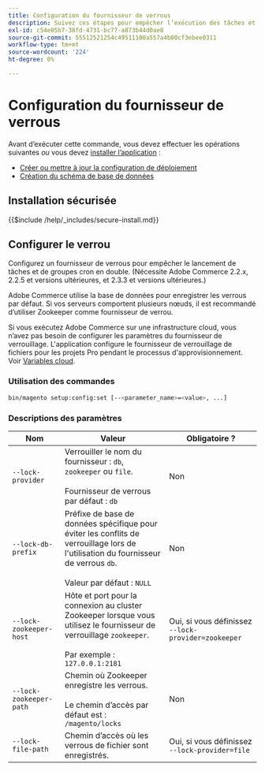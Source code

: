```yaml
---
title: Configuration du fournisseur de verrous
description: Suivez ces étapes pour empêcher l’exécution des tâches et des groupes cron en double sur votre déploiement Adobe Commerce.
exl-id: c54e05b7-38fd-4731-bc77-a873b44d0ae8
source-git-commit: 55512521254c49511100a557a4b00cf3ebee0311
workflow-type: tm+mt
source-wordcount: '224'
ht-degree: 0%

---
```


# Configuration du fournisseur de verrous

Avant d’exécuter cette commande, vous devez effectuer les opérations suivantes *ou* vous devez [installer l’application](../advanced.md) :

* [Créer ou mettre à jour la configuration de déploiement](deployment.md)
* [Création du schéma de base de données](database.md)

## Installation sécurisée

{{$include /help/_includes/secure-install.md}}

## Configurer le verrou

Configurez un fournisseur de verrous pour empêcher le lancement de tâches et de groupes cron en double. (Nécessite Adobe Commerce 2.2.x, 2.2.5 et versions ultérieures, et 2.3.3 et versions ultérieures.)

Adobe Commerce utilise la base de données pour enregistrer les verrous par défaut. Si vos serveurs comportent plusieurs nœuds, il est recommandé d’utiliser Zookeeper comme fournisseur de verrou.

Si vous exécutez Adobe Commerce sur une infrastructure cloud, vous n’avez pas besoin de configurer les paramètres du fournisseur de verrouillage. L&#39;application configure le fournisseur de verrouillage de fichiers pour les projets Pro pendant le processus d&#39;approvisionnement. Voir [Variables cloud](https://experienceleague.adobe.com/fr/docs/commerce-cloud-service/user-guide/configure/env/stage/variables-cloud).

### Utilisation des commandes

```bash
bin/magento setup:config:set [--<parameter_name>=<value>, ...]
```

### Descriptions des paramètres

| Nom | Valeur | Obligatoire ? |
|--- |--- |--- |
| `--lock-provider` | Verrouiller le nom du fournisseur : `db`, `zookeeper` ou `file`.<br><br>Fournisseur de verrous par défaut : `db` | Non |
| `--lock-db-prefix` | Préfixe de base de données spécifique pour éviter les conflits de verrouillage lors de l&#39;utilisation du fournisseur de verrous `db`.<br><br>Valeur par défaut : `NULL` | Non |
| `--lock-zookeeper-host` | Hôte et port pour la connexion au cluster Zookeeper lorsque vous utilisez le fournisseur de verrouillage `zookeeper`.<br><br>Par exemple : `127.0.0.1:2181` | Oui, si vous définissez `--lock-provider=zookeeper` |
| `--lock-zookeeper-path` | Chemin où Zookeeper enregistre les verrous.<br><br>Le chemin d’accès par défaut est : `/magento/locks` | Non |
| `--lock-file-path` | Chemin d’accès où les verrous de fichier sont enregistrés. | Oui, si vous définissez `--lock-provider=file` |

<!-- Last updated from includes: 2022-09-08 11:33:05 -->
